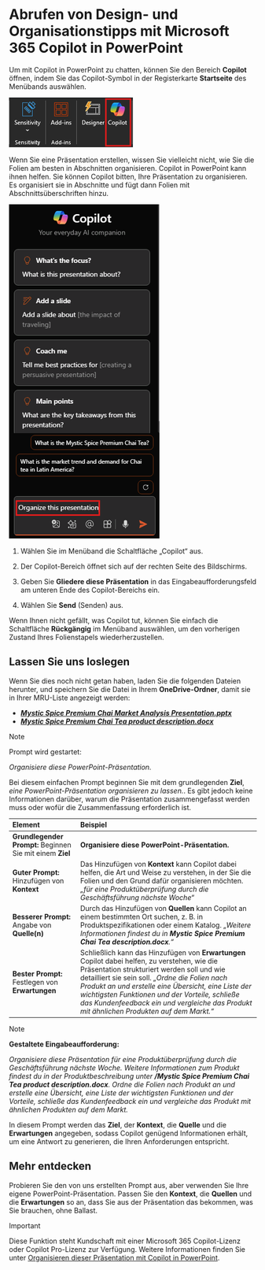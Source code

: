 # Abrufen von Design- und Organisationstipps mit Microsoft 365 Copilot in PowerPoint

Um mit Copilot in PowerPoint zu chatten, können Sie den Bereich **Copilot** öffnen, indem Sie das Copilot-Symbol in der Registerkarte **Startseite** des Menübands auswählen.

![Screenshot des Copilot-Symbols im PowerPoint-Menüband.](../media/ask_copilot-ribbon-powerpoint.png)

Wenn Sie eine Präsentation erstellen, wissen Sie vielleicht nicht, wie Sie die Folien am besten in Abschnitten organisieren. Copilot in PowerPoint kann ihnen helfen. Sie können Copilot bitten, Ihre Präsentation zu organisieren. Es organisiert sie in Abschnitte und fügt dann Folien mit Abschnittsüberschriften hinzu.

![Screenshot des Copilot-Bereichs in PowerPoint beim ersten Öffnen.](../media/ask_copilot-pane-powerpoint.png)

1. Wählen Sie im Menüband die Schaltfläche „Copilot“ aus.

1. Der Copilot-Bereich öffnet sich auf der rechten Seite des Bildschirms.

1. Geben Sie **Gliedere diese Präsentation** in das Eingabeaufforderungsfeld am unteren Ende des Copilot-Bereichs ein.

1. Wählen Sie **Send** (Senden) aus.

Wenn Ihnen nicht gefällt, was Copilot tut, können Sie einfach die Schaltfläche **Rückgängig** im Menüband auswählen, um den vorherigen Zustand Ihres Folienstapels wiederherzustellen.

## Lassen Sie uns loslegen

Wenn Sie dies noch nicht getan haben, laden Sie die folgenden Dateien herunter, und speichern Sie die Datei in Ihrem **OneDrive-Ordner**, damit sie in Ihrer MRU-Liste angezeigt werden:

- **_[Mystic Spice Premium Chai Market Analysis Presentation.pptx](https://go.microsoft.com/fwlink/?linkid=2268768)_**
- **_[Mystic Spice Premium Chai Tea product description.docx](https://go.microsoft.com/fwlink/?linkid=2268929)_**

> [!NOTE]
> Prompt wird gestartet:
>
> _Organisiere diese PowerPoint-Präsentation._

Bei diesem einfachen Prompt beginnen Sie mit dem grundlegenden **Ziel**, _eine PowerPoint-Präsentation organisieren zu lassen._. Es gibt jedoch keine Informationen darüber, warum die Präsentation zusammengefasst werden muss oder wofür die Zusammenfassung erforderlich ist.

| Element | Beispiel |
| :------ | :------- |
| **Grundlegender Prompt:** Beginnen Sie mit einem **Ziel** | **Organisiere diese PowerPoint-Präsentation.** |
| **Guter Prompt:** Hinzufügen von **Kontext** | Das Hinzufügen von **Kontext** kann Copilot dabei helfen, die Art und Weise zu verstehen, in der Sie die Folien und den Grund dafür organisieren möchten. _„für eine Produktüberprüfung durch die Geschäftsführung nächste Woche“_ |
| **Besserer Prompt:** Angabe von **Quelle(n)** | Durch das Hinzufügen von **Quellen** kann Copilot an einem bestimmten Ort suchen, z. B. in Produktspezifikationen oder einem Katalog. _„Weitere Informationen findest du in **Mystic Spice Premium Chai Tea description.docx**.“_ |
| **Bester Prompt:** Festlegen von **Erwartungen** | Schließlich kann das Hinzufügen von **Erwartungen** Copilot dabei helfen, zu verstehen, wie die Präsentation strukturiert werden soll und wie detailliert sie sein soll. _„Ordne die Folien nach Produkt an und erstelle eine Übersicht, eine Liste der wichtigsten Funktionen und der Vorteile, schließe das Kundenfeedback ein und vergleiche das Produkt mit ähnlichen Produkten auf dem Markt.“_ |

> [!NOTE]
> **Gestaltete Eingabeaufforderung:**
>
> _Organisiere diese Präsentation für eine Produktüberprüfung durch die Geschäftsführung nächste Woche. Weitere Informationen zum Produkt findest du in der Produktbeschreibung unter **/Mystic Spice Premium Chai Tea product description.docx**. Ordne die Folien nach Produkt an und erstelle eine Übersicht, eine Liste der wichtigsten Funktionen und der Vorteile, schließe das Kundenfeedback ein und vergleiche das Produkt mit ähnlichen Produkten auf dem Markt._

In diesem Prompt werden das **Ziel**, der **Kontext**, die **Quelle** und die **Erwartungen** angegeben, sodass Copilot genügend Informationen erhält, um eine Antwort zu generieren, die Ihren Anforderungen entspricht.

## Mehr entdecken

Probieren Sie den von uns erstellten Prompt aus, aber verwenden Sie Ihre eigene PowerPoint-Präsentation. Passen Sie den **Kontext**, die **Quellen** und die **Erwartungen** so an, dass Sie aus der Präsentation das bekommen, was Sie brauchen, ohne Ballast.

> [!IMPORTANT]
> Diese Funktion steht Kundschaft mit einer Microsoft 365 Copilot-Lizenz oder Copilot Pro-Lizenz zur Verfügung. Weitere Informationen finden Sie unter [Organisieren dieser Präsentation mit Copilot in PowerPoint](https://support.microsoft.com/office/organize-this-presentation-with-copilot-in-powerpoint-a207eea3-7a56-4225-88f1-54dd37cdcf6a).
